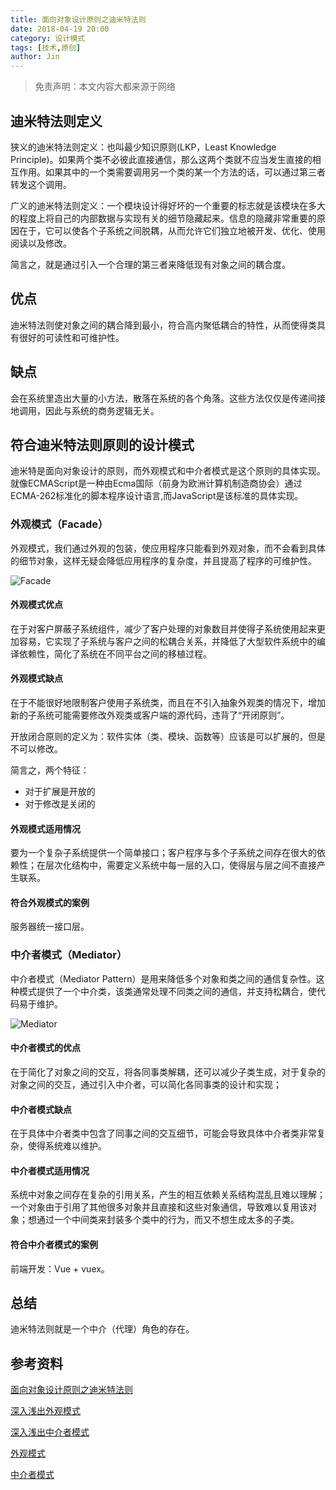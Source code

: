```yaml
---
title: 面向对象设计原则之迪米特法则
date: 2018-04-19 20:00
category: 设计模式
tags: [技术,原创]
author: Jin
---
```


> 免责声明：本文内容大都来源于网络

## 迪米特法则定义
狭义的迪米特法则定义：也叫最少知识原则(LKP，Least Knowledge Principle)。如果两个类不必彼此直接通信，那么这两个类就不应当发生直接的相互作用。如果其中的一个类需要调用另一个类的某一个方法的话，可以通过第三者转发这个调用。

广义的迪米特法则定义：一个模块设计得好坏的一个重要的标志就是该模块在多大的程度上将自己的内部数据与实现有关的细节隐藏起来。信息的隐藏非常重要的原因在于，它可以使各个子系统之间脱耦，从而允许它们独立地被开发、优化、使用阅读以及修改。


简言之，就是通过引入一个合理的第三者来降低现有对象之间的耦合度。

<!-- more -->

## 优点
迪米特法则使对象之间的耦合降到最小，符合高内聚低耦合的特性，从而使得类具有很好的可读性和可维护性。

## 缺点
会在系统里造出大量的小方法，散落在系统的各个角落。这些方法仅仅是传递间接地调用，因此与系统的商务逻辑无关。

## 符合迪米特法则原则的设计模式
迪米特是面向对象设计的原则，而外观模式和中介者模式是这个原则的具体实现。就像ECMAScript是一种由Ecma国际（前身为欧洲计算机制造商协会）通过ECMA-262标准化的脚本程序设计语言,而JavaScript是该标准的具体实现。

### 外观模式（Facade）
外观模式，我们通过外观的包装，使应用程序只能看到外观对象，而不会看到具体的细节对象，这样无疑会降低应用程序的复杂度，并且提高了程序的可维护性。

![Facade](/images/2018-04-19-law-of-demeter/01.jpg)

#### 外观模式优点
在于对客户屏蔽子系统组件，减少了客户处理的对象数目并使得子系统使用起来更加容易，它实现了子系统与客户之间的松耦合关系，并降低了大型软件系统中的编译依赖性，简化了系统在不同平台之间的移植过程。

#### 外观模式缺点
在于不能很好地限制客户使用子系统类，而且在不引入抽象外观类的情况下，增加新的子系统可能需要修改外观类或客户端的源代码，违背了“开闭原则”。

开放闭合原则的定义为：软件实体（类、模块、函数等）应该是可以扩展的，但是不可以修改。

简言之，两个特征：

* 对于扩展是开放的
* 对于修改是关闭的

#### 外观模式适用情况
要为一个复杂子系统提供一个简单接口；客户程序与多个子系统之间存在很大的依赖性；在层次化结构中，需要定义系统中每一层的入口，使得层与层之间不直接产生联系。

#### 符合外观模式的案例
服务器统一接口层。


### 中介者模式（Mediator）
中介者模式（Mediator Pattern）是用来降低多个对象和类之间的通信复杂性。这种模式提供了一个中介类，该类通常处理不同类之间的通信，并支持松耦合，使代码易于维护。

![Mediator](/images/2018-04-19-law-of-demeter/02.jpg)

#### 中介者模式的优点
在于简化了对象之间的交互，将各同事类解耦，还可以减少子类生成，对于复杂的对象之间的交互，通过引入中介者，可以简化各同事类的设计和实现；

#### 中介者模式缺点
在于具体中介者类中包含了同事之间的交互细节，可能会导致具体中介者类非常复杂，使得系统难以维护。

#### 中介者模式适用情况
系统中对象之间存在复杂的引用关系，产生的相互依赖关系结构混乱且难以理解；一个对象由于引用了其他很多对象并且直接和这些对象通信，导致难以复用该对象；想通过一个中间类来封装多个类中的行为，而又不想生成太多的子类。

#### 符合中介者模式的案例
前端开发：Vue + vuex。

## 总结
迪米特法则就是一个中介（代理）角色的存在。

## 参考资料

[面向对象设计原则之迪米特法则](https://gof.quanke.name/%E9%9D%A2%E5%90%91%E5%AF%B9%E8%B1%A1%E8%AE%BE%E8%AE%A1%E5%8E%9F%E5%88%99%E4%B9%8B%E8%BF%AA%E7%B1%B3%E7%89%B9%E6%B3%95%E5%88%99.html)

[深入浅出外观模式](https://gof.quanke.name/%E6%B7%B1%E5%85%A5%E6%B5%85%E5%87%BA%E5%A4%96%E8%A7%82%E6%A8%A1%E5%BC%8F%EF%BC%88%E4%B8%80%EF%BC%89.html)

[深入浅出中介者模式](https://gof.quanke.name/%E4%B8%AD%E4%BB%8B%E8%80%85%E6%A8%A1%E5%BC%8F-Mediator%20Pattern.html)

[外观模式](http://design-patterns.readthedocs.io/zh_CN/latest/structural_patterns/facade.html)

[中介者模式](http://design-patterns.readthedocs.io/zh_CN/latest/behavioral_patterns/mediator.html)